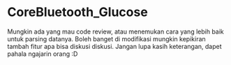 # CoreBluetooth_Glucose
Mungkin ada yang mau code review, atau menemukan cara yang lebih baik untuk parsing datanya. Boleh banget di modifikasi mungkin kepikiran tambah fitur apa bisa diskusi diskusi. 
Jangan lupa kasih keterangan, dapet pahala ngajarin orang :D
